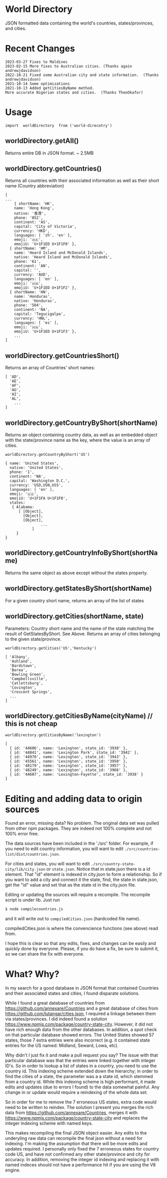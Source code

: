 # World Directory

JSON formatted data containing the world's countries, states/provinces, and cities.

# Recent Changes

```
2023-03-27 Fixes to Maldives
2023-02-15 More fixes to Australian cities. (Thanks again andrewjdavidson)
2022-10-21 Fixed some Australian city and state information.  (Thanks andrewjdavidson)
2021-10-14 Some optimizations
2021-10-13 Added getCitiesByName method.
More accurate Nigerian states and cities.  (Thanks TheoOkafor)
```

# Usage

```
import  worldDirectory  from ('world-direcotry')
```

## worldDirectory.getAll()

Returns entire DB in JSON format. ~ 2.5MB

## worldDirectory.getCountries()

Returns all countries with their associated information as well as their short name (Country abbreviation)

```
[
...
	{ shortName: 'HK',
    name: 'Hong Kong',
    native: '香港',
    phone: '852',
    continent: 'AS',
    capital: 'City of Victoria',
    currency: 'HKD',
    languages: [ 'zh', 'en' ],
    emoji: '🇭🇰',
    emojiU: 'U+1F1ED U+1F1F0' },
  { shortName: 'HM',
    name: 'Heard Island and McDonald Islands',
    native: 'Heard Island and McDonald Islands',
    phone: '61',
    continent: 'AN',
    capital: '',
    currency: 'AUD',
    languages: [ 'en' ],
    emoji: '🇭🇲',
    emojiU: 'U+1F1ED U+1F1F2' },
  { shortName: 'HN',
    name: 'Honduras',
    native: 'Honduras',
    phone: '504',
    continent: 'NA',
    capital: 'Tegucigalpa',
    currency: 'HNL',
    languages: [ 'es' ],
    emoji: '🇭🇳',
    emojiU: 'U+1F1ED U+1F1F3' },
	...
]
```

## worldDirectory.getCountriesShort()

Returns an array of Countries' short names:

```
[ 'AD',
  'AE',
  'AF',
  'AG',
  'AI',
  'AL',
    ...
]
```

## worldDirectory.getCountryByShort(shortName)

Returns an object containing country data, as well as an embedded object with the state/province name as the key, where the value is an array of cities.

```
worldDirectory.getCountryByShort('US')

{ name: 'United States',
  native: 'United States',
  phone: '1',
  continent: 'NA',
  capital: 'Washington D.C.',
  currency: 'USD,USN,USS',
  languages: [ 'en' ],
  emoji: '🇺🇸',
  emojiU: 'U+1F1FA U+1F1F8',
  states:
   { Alabama:
      [ [Object],
        [Object],
        [Object],
				...
			]
	 }
}
```

## worldDirectory.getCountryInfoByShort(shortName)

Returns the same object as above except without the states property.

## worldDirectory.getStatesByShort(shortName)

For a given country short name, returns an array of the list of states

## worldDirectory.getCities(shortName, state)

Parameters: Country short name and the name of the state matching the result of GetStatesByShort. See Above. Returns an array of cities belonging to the given state/province.

```
worldDirectory.getCities('US','Kentucky')

[ 'Albany',
  'Ashland',
  'Bardstown',
  'Berea',
  'Bowling Green',
  'Campbellsville',
  'Catlettsburg',
  'Covington',
  'Crescent Springs',
  ...
]

```

## worldDirectory.getCitiesByName(cityName) // this is not cheap

```
worldDirectory.getCitiesByName('lexington')

[
  { id: '44606', name: 'Lexington', state_id: '3938' },
  { id: '44841', name: 'Lexington Park', state_id: '3942' },
  { id: '44970', name: 'Lexington', state_id: '3943' },
  { id: '45561', name: 'Lexington', state_id: '3950' },
  { id: '48179', name: 'Lexington', state_id: '3957' },
  { id: '48249', name: 'Lexington', state_id: '3966' },
  { id: '44607', name: 'Lexington-Fayette', state_id: '3938' }
]
```

# Editing and adding data to origin sources

Found an error, missing data? No problem. The original data set was pulled from other npm packages. They are indeed not 100% complete and not 100% error free.

The data sources have been included in the './src' folder. For example, if you need to edit country information, you will want to edit `./src/countries-list/dist/countries.json`.

For cities and states, you will want to edit `./src/country-state-city/lib/city.json` or `state.json`. Notice that in state.json there is a id element. That "id" element is indexed in city.json to form a relationship. So if you want to add a city and connect it the state, find, the state in state.json, get the "id" value and set that as the state id in the city.json file.

Editing or updating the sources will require a recompile. The recompile script is under lib. Just run

```bash
$ node compilecountries.js
```

and it will write out to `compiledCities.json` (hardcoded file name).

compiledCities.json is where the convencience functions (see above) read from.

I hope this is clear so that any edits, fixes, and changes can be easily and quickly done by everyone. Please, if you do have a fix, be sure to submit it, so we can share the fix with everyone.

# What? Why?

In my search for a good database in JSON format that contained Countries and their associated states and cities, I found disparate solutions.

While I found a great database of countries from https://github.com/annexare/Countries and a great database of cities from https://github.com/lutangar/cities.json, I required a linkage between them via states/provinces. I did indeed found a solution https://www.npmjs.com/package/country-state-city. However, it did not have rich enough data from the other databases. In addition, a spot check on that particular database showed errors. The United States showed 57 states, those 7 extra entries were also incorrect (e.g. it contained state entries for the US named: Midland, Seward, Lowa, etc).

Why didn't I just fix it and make a pull request you say? The issue with that particular database was that the entries were linked together with integer ID's. So in order to lookup a list of states in a country, you need to use the country id. This indexing scheme extended down the hierarchy; in order to find the cities of a state, the parameter was a a state id, which stemmed from a country id. While this indexing scheme is high performant, it made edits and updates (due to errors I found) to the data somewhat painful. Any change in or update would require a reindexing of the whole data set.

So in order for me to remove the 7 erroneous US states, extra code would need to be written to reindex. The solution I present you merges the rich data from https://github.com/annexare/Countries, merges it with https://www.npmjs.com/package/country-state-city and replaces the integer indexing scheme with named keys.

This makes recompiling the final JSON object easier. Any edits to the underyling raw data can recompile the final json without a need for indexing. I'm making the assumption that there will be more edits and updates required. I personally only fixed the 7 erroneous states for country code US, and have not confirmed any other state/province and city for accuracy. In addition, removing the integer id indexing and replacing it with named indeces should not have a performance hit if you are using the V8 engine.
